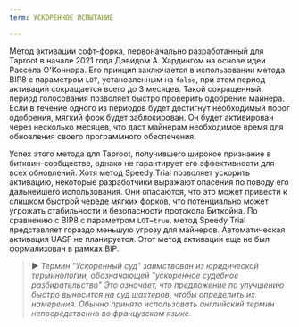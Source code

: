 ```yaml
---
term: УСКОРЕННОЕ ИСПЫТАНИЕ

---
```

Метод активации софт-форка, первоначально разработанный для Taproot в начале 2021 года Дэвидом А. Хардингом на основе идеи Рассела О'Коннора. Его принцип заключается в использовании метода BIP8 с параметром `LOT`, установленным на `false`, при этом период активации сокращается всего до 3 месяцев. Такой сокращенный период голосования позволяет быстро проверить одобрение майнера. Если в течение одного из периодов будет достигнут необходимый порог одобрения, мягкий форк будет заблокирован. Он будет активирован через несколько месяцев, что даст майнерам необходимое время для обновления своего программного обеспечения.

Успех этого метода для Taproot, получившего широкое признание в биткоин-сообществе, однако не гарантирует его эффективности для всех обновлений. Хотя метод Speedy Trial позволяет ускорить активацию, некоторые разработчики выражают опасения по поводу его дальнейшего использования. Они опасаются, что это может привести к слишком быстрой череде мягких форков, что потенциально может угрожать стабильности и безопасности протокола Биткойна. По сравнению с BIP8 с параметром `LOT=true`, метод Speedy Trial представляет гораздо меньшую угрозу для майнеров. Автоматическая активация UASF не планируется. Этот метод активации еще не был формализован в рамках BIP.

> ► *Термин "Ускоренный суд" заимствован из юридической терминологии, обозначающей "ускоренное судебное разбирательство" Это означает, что предложение по улучшению быстро выносится на суд шахтеров, чтобы определить их намерения. Обычно принято использовать английский термин непосредственно во французском языке.*